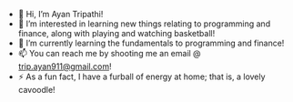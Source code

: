 - 👋 Hi, I’m Ayan Tripathi!
- 👀 I’m interested in learning new things relating to programming and finance, along with playing and watching basketball!
- 🌱 I’m currently learning the fundamentals to programming and finance!
- 📫 You can reach me by shooting me an email @ trip.ayan911@gmail.com!
- ⚡ As a fun fact, I have a furball of energy at home; that is, a lovely cavoodle!

<!---
ayan2tripathi/ayan2tripathi is a ✨ special ✨ repository because its `README.md` (this file) appears on your GitHub profile.
You can click the Preview link to take a look at your changes.
--->
